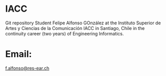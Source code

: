 # IACC
Git repository
Student Felipe Alfonso GOnzález at the Instituto Superior de Artes y Ciencias de la Comunicación IACC in Santiago, Chile in the continuity career (two years) of Engineering Informatics. 
# Email:
f.alfonso@res-ear.ch 
